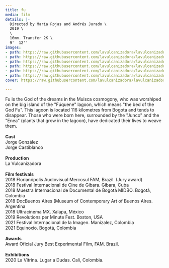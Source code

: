 ```yaml
---
title: fu
media: film
details: |-
  Directed by María Rojas and Andrés Jurado \
  2019 \
  \
  16mm. Transfer 2K \
  9'  12''
images:
- path: https://raw.githubusercontent.com/lavulcanizadora/lavulcanizadora/main/uploads/fu/fu-1.jpg
- path: https://raw.githubusercontent.com/lavulcanizadora/lavulcanizadora/main/uploads/fu/fu-2.jpg
- path: https://raw.githubusercontent.com/lavulcanizadora/lavulcanizadora/main/uploads/fu/fu-3.jpg
- path: https://raw.githubusercontent.com/lavulcanizadora/lavulcanizadora/main/uploads/fu/fu-4.jpg
- path: https://raw.githubusercontent.com/lavulcanizadora/lavulcanizadora/main/uploads/fu/fu-5.jpg
- path: https://raw.githubusercontent.com/lavulcanizadora/lavulcanizadora/main/uploads/fu/fu-6.jpg
cover: https://raw.githubusercontent.com/lavulcanizadora/lavulcanizadora/main/uploads/project-covers/fu-cover.png

---
```

Fu is the God of the dreams in the Muisca cosmogony, who was worshiped on the big island of the "Fúquene" lagoon, which means "the bed of the God Fu". This lagoon is located 116 kilometres from Bogota and tends to disappear. Those who were born here, surrounded by the "Junco" and the "Enea" (plants that grow in the lagoon), have dedicated their lives to weave them.
<br>
<br>
**Cast**<br>
Jorge González<br>
Jorge Castiblanco
<br>
<br>
**Production**<br>
La Vulcanizadora
<br>
<br>
**Film festivals**<br>
2018 Florianópolis Audiovisual Mercosul FAM, Brazil. (Jury award)<br>
2018 Festival Internacional de Cine de Gibara. Gibara, Cuba<br>
2018 Muestra Internacional de Documental de Bogotá MIDBO. Bogotá, Colombia<br>
2018 DocBuenos Aires (Museum of Contemporary Art of Buenos Aires. Argentina<br>
2018 Ultracinema MX. Xalapa, México<br>
2019 Revolutions per Minute Fest. Boston, USA<br>
2021 Festival Internacional de la Imagen. Manizalez, Colombia<br>
2021 Equinoxio. Bogotá, Colombia
<br>
<br>
**Awards**<br>
Award Oficial Jury Best Experimental Film, FAM. Brazil.
<br>
<br>
**Exhibitions**<br>
2020 La Vitrina. Lugar a Dudas. Cali, Colombia.